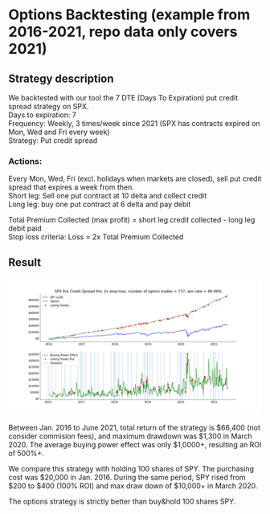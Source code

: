 # Options Backtesting (example from 2016-2021, repo data only covers 2021)

## Strategy description

We backtested with our tool the 7 DTE (Days To Expiration) put credit spread strategy on SPX. <br/>
Days to expiration: 7<br/>
Frequency: Weekly, 3 times/week since 2021 (SPX has contracts expired on Mon, Wed and Fri every week)<br/>
Strategy: Put credit spread<br/>

### Actions:<br/>
Every Mon, Wed, Fri (excl. holidays when markets are closed), sell put credit spread that expires a week from then.<br/>
Short leg: Sell one put contract at 10 delta and collect credit<br/>
Long leg: buy one put contract at 6 delta and pay debit<br/>

Total Premium Collected (max profit) = short leg credit collected - long leg debit paid<br/>
Stop loss criteria: Loss = 2x Total Premium Collected<br/>

## Result

![alt text](https://github.com/pareto-digital/OptionsBacktesting/blob/main/spx%20pcs%20vs%20spy%20example.png?raw=true)

Between Jan. 2016 to June 2021, total return of the strategy is $66,400 (not consider commision fees), and maximum drawdown was $1,300 in March 2020. The average buying power effect was only $1,0000+, resulting an ROI of 500%+.<br/>

We compare this strategy with holding 100 shares of SPY. The purchasing cost was $20,000 in Jan. 2016. During the same period, SPY rised from $200 to $400 (100% ROI) and max draw down of $10,000+ in March 2020.<br/>

The options strategy is strictly better than buy&hold 100 shares SPY.

